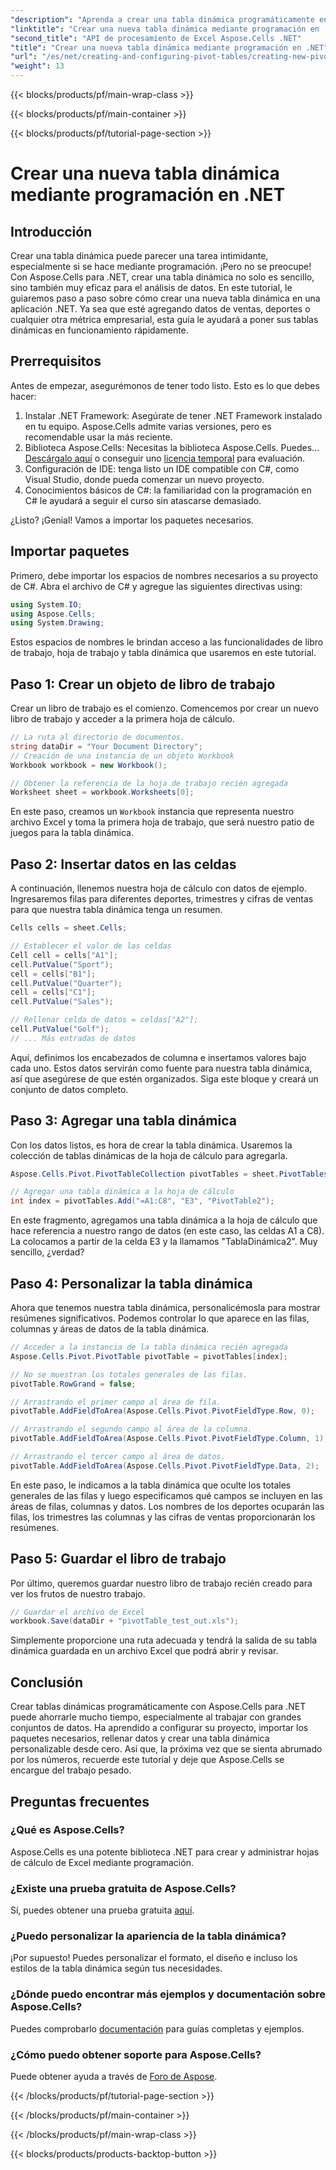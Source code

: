```yaml
---
"description": "Aprenda a crear una tabla dinámica programáticamente en .NET con Aspose.Cells con nuestra guía paso a paso. Analice sus datos eficientemente."
"linktitle": "Crear una nueva tabla dinámica mediante programación en .NET"
"second_title": "API de procesamiento de Excel Aspose.Cells .NET"
"title": "Crear una nueva tabla dinámica mediante programación en .NET"
"url": "/es/net/creating-and-configuring-pivot-tables/creating-new-pivot-table/"
"weight": 13
---
```


{{< blocks/products/pf/main-wrap-class >}}

{{< blocks/products/pf/main-container >}}

{{< blocks/products/pf/tutorial-page-section >}}

# Crear una nueva tabla dinámica mediante programación en .NET

## Introducción
Crear una tabla dinámica puede parecer una tarea intimidante, especialmente si se hace mediante programación. ¡Pero no se preocupe! Con Aspose.Cells para .NET, crear una tabla dinámica no solo es sencillo, sino también muy eficaz para el análisis de datos. En este tutorial, le guiaremos paso a paso sobre cómo crear una nueva tabla dinámica en una aplicación .NET. Ya sea que esté agregando datos de ventas, deportes o cualquier otra métrica empresarial, esta guía le ayudará a poner sus tablas dinámicas en funcionamiento rápidamente.

## Prerrequisitos
Antes de empezar, asegurémonos de tener todo listo. Esto es lo que debes hacer:

1. Instalar .NET Framework: Asegúrate de tener .NET Framework instalado en tu equipo. Aspose.Cells admite varias versiones, pero es recomendable usar la más reciente.
2. Biblioteca Aspose.Cells: Necesitas la biblioteca Aspose.Cells. Puedes... [Descárgalo aquí](https://releases.aspose.com/cells/net/) o conseguir uno [licencia temporal](https://purchase.aspose.com/temporary-license/) para evaluación.
3. Configuración de IDE: tenga listo un IDE compatible con C#, como Visual Studio, donde pueda comenzar un nuevo proyecto.
4. Conocimientos básicos de C#: la familiaridad con la programación en C# le ayudará a seguir el curso sin atascarse demasiado.

¿Listo? ¡Genial! Vamos a importar los paquetes necesarios.

## Importar paquetes
Primero, debe importar los espacios de nombres necesarios a su proyecto de C#. Abra el archivo de C# y agregue las siguientes directivas using:

```csharp
using System.IO;
using Aspose.Cells;
using System.Drawing;
```

Estos espacios de nombres le brindan acceso a las funcionalidades de libro de trabajo, hoja de trabajo y tabla dinámica que usaremos en este tutorial.

## Paso 1: Crear un objeto de libro de trabajo
Crear un libro de trabajo es el comienzo. Comencemos por crear un nuevo libro de trabajo y acceder a la primera hoja de cálculo.

```csharp
// La ruta al directorio de documentos.
string dataDir = "Your Document Directory";
// Creación de una instancia de un objeto Workbook
Workbook workbook = new Workbook();

// Obtener la referencia de la hoja de trabajo recién agregada
Worksheet sheet = workbook.Worksheets[0];
```

En este paso, creamos un `Workbook` instancia que representa nuestro archivo Excel y toma la primera hoja de trabajo, que será nuestro patio de juegos para la tabla dinámica.

## Paso 2: Insertar datos en las celdas
A continuación, llenemos nuestra hoja de cálculo con datos de ejemplo. Ingresaremos filas para diferentes deportes, trimestres y cifras de ventas para que nuestra tabla dinámica tenga un resumen.

```csharp
Cells cells = sheet.Cells;

// Establecer el valor de las celdas
Cell cell = cells["A1"];
cell.PutValue("Sport");
cell = cells["B1"];
cell.PutValue("Quarter");
cell = cells["C1"];
cell.PutValue("Sales");

// Rellenar celda de datos = celdas["A2"];
cell.PutValue("Golf");
// ... Más entradas de datos
```

Aquí, definimos los encabezados de columna e insertamos valores bajo cada uno. Estos datos servirán como fuente para nuestra tabla dinámica, así que asegúrese de que estén organizados. Siga este bloque y creará un conjunto de datos completo.

## Paso 3: Agregar una tabla dinámica
Con los datos listos, es hora de crear la tabla dinámica. Usaremos la colección de tablas dinámicas de la hoja de cálculo para agregarla.

```csharp
Aspose.Cells.Pivot.PivotTableCollection pivotTables = sheet.PivotTables;

// Agregar una tabla dinámica a la hoja de cálculo
int index = pivotTables.Add("=A1:C8", "E3", "PivotTable2");
```

En este fragmento, agregamos una tabla dinámica a la hoja de cálculo que hace referencia a nuestro rango de datos (en este caso, las celdas A1 a C8). La colocamos a partir de la celda E3 y la llamamos "TablaDinámica2". Muy sencillo, ¿verdad?

## Paso 4: Personalizar la tabla dinámica
Ahora que tenemos nuestra tabla dinámica, personalicémosla para mostrar resúmenes significativos. Podemos controlar lo que aparece en las filas, columnas y áreas de datos de la tabla dinámica.

```csharp
// Acceder a la instancia de la tabla dinámica recién agregada
Aspose.Cells.Pivot.PivotTable pivotTable = pivotTables[index];

// No se muestran los totales generales de las filas.
pivotTable.RowGrand = false;

// Arrastrando el primer campo al área de fila.
pivotTable.AddFieldToArea(Aspose.Cells.Pivot.PivotFieldType.Row, 0);

// Arrastrando el segundo campo al área de la columna.
pivotTable.AddFieldToArea(Aspose.Cells.Pivot.PivotFieldType.Column, 1);

// Arrastrando el tercer campo al área de datos.
pivotTable.AddFieldToArea(Aspose.Cells.Pivot.PivotFieldType.Data, 2);
```

En este paso, le indicamos a la tabla dinámica que oculte los totales generales de las filas y luego especificamos qué campos se incluyen en las áreas de filas, columnas y datos. Los nombres de los deportes ocuparán las filas, los trimestres las columnas y las cifras de ventas proporcionarán los resúmenes.

## Paso 5: Guardar el libro de trabajo
Por último, queremos guardar nuestro libro de trabajo recién creado para ver los frutos de nuestro trabajo.

```csharp
// Guardar el archivo de Excel
workbook.Save(dataDir + "pivotTable_test_out.xls");
```

Simplemente proporcione una ruta adecuada y tendrá la salida de su tabla dinámica guardada en un archivo Excel que podrá abrir y revisar.

## Conclusión
Crear tablas dinámicas programáticamente con Aspose.Cells para .NET puede ahorrarle mucho tiempo, especialmente al trabajar con grandes conjuntos de datos. Ha aprendido a configurar su proyecto, importar los paquetes necesarios, rellenar datos y crear una tabla dinámica personalizable desde cero. Así que, la próxima vez que se sienta abrumado por los números, recuerde este tutorial y deje que Aspose.Cells se encargue del trabajo pesado.

## Preguntas frecuentes
### ¿Qué es Aspose.Cells?
Aspose.Cells es una potente biblioteca .NET para crear y administrar hojas de cálculo de Excel mediante programación.

### ¿Existe una prueba gratuita de Aspose.Cells?
Sí, puedes obtener una prueba gratuita [aquí](https://releases.aspose.com/).

### ¿Puedo personalizar la apariencia de la tabla dinámica?
¡Por supuesto! Puedes personalizar el formato, el diseño e incluso los estilos de la tabla dinámica según tus necesidades.

### ¿Dónde puedo encontrar más ejemplos y documentación sobre Aspose.Cells?
Puedes comprobarlo [documentación](https://reference.aspose.com/cells/net/) para guías completas y ejemplos.

### ¿Cómo puedo obtener soporte para Aspose.Cells?
Puede obtener ayuda a través de [Foro de Aspose](https://forum.aspose.com/c/cells/9).

{{< /blocks/products/pf/tutorial-page-section >}}

{{< /blocks/products/pf/main-container >}}

{{< /blocks/products/pf/main-wrap-class >}}

{{< blocks/products/products-backtop-button >}}